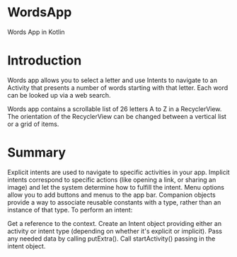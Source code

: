 # WordsApp
Words App in Kotlin
# Introduction
Words app allows you to select a letter and use Intents to navigate to an Activity that presents a number of words starting with that letter. Each word can be looked up via a web search.

Words app contains a scrollable list of 26 letters A to Z in a RecyclerView. The orientation of the RecyclerView can be changed between a vertical list or a grid of items.


# Summary
Explicit intents are used to navigate to specific activities in your app.
Implicit intents correspond to specific actions (like opening a link, or sharing an image) and let the system determine how to fulfill the intent.
Menu options allow you to add buttons and menus to the app bar.
Companion objects provide a way to associate reusable constants with a type, rather than an instance of that type.
To perform an intent:

Get a reference to the context.
Create an Intent object providing either an activity or intent type (depending on whether it's explicit or implicit).
Pass any needed data by calling putExtra().
Call startActivity() passing in the intent object.
